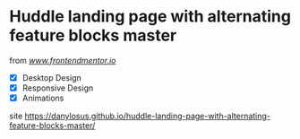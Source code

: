 # Huddle landing page with alternating feature blocks master

from *www.frontendmentor.io*

- [x] Desktop Design
- [x] Responsive Design
- [x] Animations

site https://danylosus.github.io/huddle-landing-page-with-alternating-feature-blocks-master/
